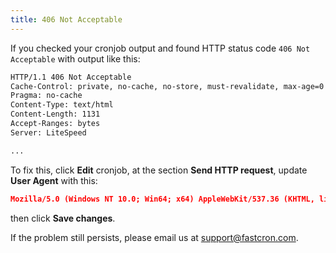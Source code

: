 ```yaml
---
title: 406 Not Acceptable
---
```


If you checked your cronjob output and found HTTP status code `406 Not Acceptable` with output like this:
```html "406 Not Acceptable" "LiteSpeed"
HTTP/1.1 406 Not Acceptable
Cache-Control: private, no-cache, no-store, must-revalidate, max-age=0
Pragma: no-cache
Content-Type: text/html
Content-Length: 1131
Accept-Ranges: bytes
Server: LiteSpeed

...
```

To fix this, click **Edit** cronjob, at the section **Send HTTP request**, update **User Agent** with this:

```json
Mozilla/5.0 (Windows NT 10.0; Win64; x64) AppleWebKit/537.36 (KHTML, like Gecko) Chrome/63.0.3239.84 Safari/537.36
```
then click **Save changes**.

If the problem still persists, please email us at support@fastcron.com.